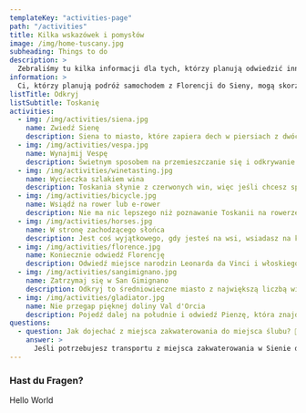 ```yaml
---
templateKey: "activities-page"
path: "/activities"
title: Kilka wskazówek i pomysłów
image: /img/home-tuscany.jpg
subheading: Things to do
description: >
  Zebraliśmy tu kilka informacji dla tych, którzy planują odwiedzić inne miejsca w Toskanii, wybrać się na wycieczkę po okolicy lub szukają wskazówek, co warto zrobić, zobaczyć lub zjeść w okolicy. ☺️
information: >
  Ci, którzy planują podróż samochodem z Florencji do Sieny, mogą skorzystać ze słynnej drogi zwanej Via Chiantigiana. Jest to malownicza droga między Florencją a Sieną przez region Chianti, która pozwala cieszyć się widokami winnic, gajów oliwnych i malowniczych małych miasteczek.
listTitle: Odkryj
listSubtitle: Toskanię
activities:
  - img: /img/activities/siena.jpg
    name: Zwiedź Sienę
    description: Siena to miasto, które zapiera dech w piersiach z dwóch powodów: po pierwsze, jest naprawdę piękne, a po drugie, jest położone na wzgórzu, więc zwiedzanie tego miejsca to świetne ćwiczenie kardio. Wybierz się do Osteria Permalico na pyszne lokalne jedzenie lub, jeśli chcesz spróbować restauracji nagrodzonej gwiazdkami Michelin, spróbuj La Taverna di San Giuseppe, rezerwując stolik z wyprzedzeniem. 🏛️
  - img: /img/activities/vespa.jpg
    name: Wynajmij Vespę
    description: Świetnym sposobem na przemieszczanie się i odkrywanie okolicy jest wypożyczenie Vespy i przejażdżka po toskańskich wzgórzach w słoneczny dzień, zupełnie jak w filmie. Wiejskie drogi są bardzo spokojne i zapewniają nieograniczoną ilość pięknych widoków po drodze. Po drodze można wypić kieliszek lub dwa wina, ponieważ we Włoszech można legalnie prowadzić pojazdy, mając 0,5‰ alkoholu, ale prosimy, abyście pili odpowiedzialnie i zachowywali bezpieczeństwo. 🛵
  - img: /img/activities/winetasting.jpg
    name: Wycieczka szlakiem wina
    description: Toskania słynie z czerwonych win, więc jeśli chcesz spróbować ich najlepszych wyrobów, skup się na czerwonych winach z tego regionu. Znajdujące się tu winnice sprawiają, że niemal co kilka minut można znaleźć gospodarstwo oferujące degustację wina. Degustację można odbyć podczas wędrówki, przejażdżki rowerowej lub konnej. Możesz także zaprosić innych, aby wspólnie degustować tutejsze wina. 🍷
  - img: /img/activities/bicycle.jpg
    name: Wsiądź na rower lub e-rower
    description: Nie ma nic lepszego niż poznawanie Toskanii na rowerze! Zwłaszcza przed lub po całodziennym jedzeniu i piciu wina. W zeszłym roku z przyjemnością przejechaliśmy na e-bike'ach 50 km ścieżkami, których prawdopodobnie nie przejechalibyśmy, jadąc samochodem. A jeśli nie jesteście pewni, czy dasz radcie przejechać na zwykłych rowerzach, wypożyczcie e-bike'a - my też tak zrobiliśmy i to uratowało nam nogi! 🚲
  - img: /img/activities/horses.jpg
    name: W stronę zachodzącego słońca
    description: Jest coś wyjątkowego, gdy jesteś na wsi, wsiadasz na konia i jedziesz przez nieutwardzone drogi, otoczony winnicami, w promieniach słońca i z wiatrem we włosach. To tak, jakbyś cofnął się w czasie, był samotnym wędrowcem, szukał gospody z winem do picia i łóżka do spania, aby następnego dnia móc kontynuować podróż. 🐴
  - img: /img/activities/florence.jpg
    name: Koniecznie odwiedź Florencję
    description: Odwiedź miejsce narodzin Leonarda da Vinci i włoskiego renesansu. Zjedz jedną z najlepszych pizz w Il Pizzaiuolo lub ciesz się pięknym wieczorem w Trattorii Zà Zà. Jeśli chcesz spróbować słynnego steku z Fiorentiny, wybierz się do Trattorii Dall'Oste. Odwiedzając Florencję, zawsze zatrzymywaliśmy się w hotelu My Forte Relais. 🥩
  - img: /img/activities/sangimignano.jpg
    name: Zatrzymaj się w San Gimignano
    description: Odkryj to średniowieczne miasto z największą liczbą wież we Włoszech i spróbuj słynnych na całym świecie lodów w Gelateria Dondoli. Wybierając się do restauracji, spróbuj Vernaccia di San Gimignano, rodzaju lokalnego wina, które jest symbolem regionu. Na relaksujący nocleg w gospodarstwie rolnym, poza miastem, polecamy Agriturismo La Lucciolaia ze wspaniałymi widokami, domowym jedzeniem i pysznym własnym winem. 🍦
  - img: /img/activities/gladiator.jpg
    name: Nie przegap pięknej doliny Val d'Orcia
    description: Pojedź dalej na południe i odwiedź Pienzę, która znajduje się w sercu doliny Val d'Orcia. Można tu zwiedzić dom Maximusa Decimusa Meridiusa z filmu Gladiator. Zjedz domowy posiłek w La Buca di Enea, jednej z naszych ulubionych restauracji, która serwuje ręcznie zwijany makaron pici i ragù z dzika. 🍝
questions:
  - question: Jak dojechać z miejsca zakwaterowania do miejsca ślubu? 🚕
    answer: >
      Jeśli potrzebujesz transportu z miejsca zakwaterowania w Sienie do Tenuta Larnianone lub odwrotnie, radzimy zorganizować go z Sartini Siena.
---
```


### Hast du Fragen?

Hello World
